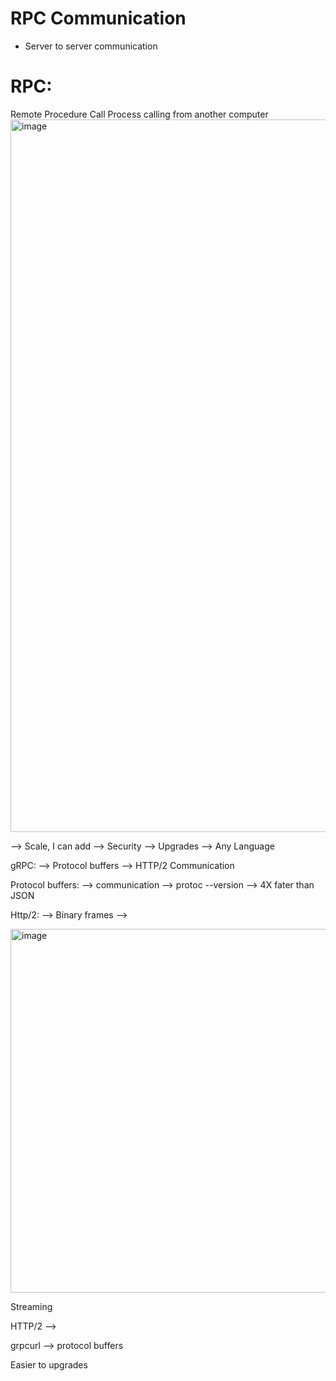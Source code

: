 # RPC Communication
- Server to server communication

# RPC:
Remote Procedure Call
Process calling from another computer
<img width="1920" height="1140" alt="image" src="https://github.com/user-attachments/assets/872daee0-ed0f-4f75-8f3f-c9935bf1db84" />

--> Scale, I can add
--> Security
--> Upgrades
--> Any Language

gRPC:
--> Protocol buffers
--> HTTP/2 Communication

Protocol buffers:
--> communication
--> protoc --version
--> 4X fater than JSON

Http/2:
--> Binary frames
--> 

<img width="817" height="582" alt="image" src="https://github.com/user-attachments/assets/9edb05eb-82c6-4e99-80e2-14fbac2c2db7" />


Streaming

HTTP/2 --> 

grpcurl --> protocol buffers


Easier to upgrades 


